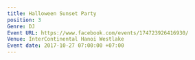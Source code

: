```yaml
---
title: Halloween Sunset Party
position: 3
Genre: DJ
Event URL: https://www.facebook.com/events/174723926416930/
Venue: InterContinental Hanoi Westlake
Event date: 2017-10-27 07:00:00 +07:00
---
```


